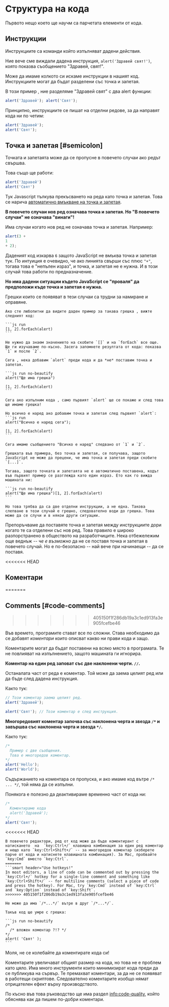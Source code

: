 # Структура на кода

Първото нещо което ще научм са парчетата елементи от кода.

## Инструкции

Инструкциите са команди който изпълняват дадени действия.

Ние вече сме виждали дадена инструкция, `alert('Здравей свят!')`, която показва съобщението "Здравей, свят!".

Може да имаме колкото си искаме инструкции в нашият код. Инструкциите могат да бъдат разделени със точка и запетая.

В този пример , ние разделяме "Здравей свят" с два alert функции:

```js run no-beautify
alert('Здравей'); alert('Свят');
```

Принципно, инструкциите се пишат на отделни редове, за да направят кода ни по четим:

```js run no-beautify
alert('Здравей');
alert('Свят');
```

## Точка и запетая [#semicolon]

Точката и запетаята може да се пропусне в повечето случаи ако редът свършва.

Това също ще работи:

```js run no-beautify
alert('Здравей')
alert('Свят')
```

Тук Javascript тълкува прекъсването на реда като точка и запетая. Това се нарича [автоматично вмъкване на точка и запетая](https://tc39.github.io/ecma262/#sec-automatic-semicolon-insertion).

**В повечето случаи нов ред означава точка и запетая. Но "В повечето случаи" не означава "винаги"!**

Има случаи когато нов ред не означава точка и запетая. Например:

```js run no-beautify
alert(3 +
1
+ 2);
```

Даденият код изкарва `6`  защото JavaScript не вмъква точка и запетая тук. По интуиция е очевидно, че ако линията свърши със плюс `"+"`, тогава това е "непълен израз", и точка, и запетая не е нужна. И в този случай това работи по предназначение.

**Но има дадени ситуации където JavaScript се "проваля" да предположи къде точка и запетая е нужна.**

Грешки които се появяват в тези случаи са трудни за намиране и оправяне.

````smart header="Пример за грешка"
Ако сте любопитни да видите даден пример за такава грешка , вижте следният код:

```js run
[1, 2].forEach(alert)
```

Не нужно да знаем значението на скобите `[]` и на `forEach` все още. Ще ги изучаваме по-късно. Засега запомнете резултата от кода: показва `1` и после `2`.

Сега , нека добавим `alert` преди кода и да *не* поставим точка и запетая.

```js run no-beautify
alert("Ще има грешка")

[1, 2].forEach(alert)
```

Сега ако изпълним кода , само първият `alert` ще се покаже и след това ще имаме грешка!

Но всичко е наред ако добавим точка и запетая след първият `alert`:
```js run
alert("Всичко е наред сега");

[1, 2].forEach(alert)  
```

Сега имаме съобщението "Всичко е наред" следвано от `1` и `2`.

Грешката във примера, без точка и запетая, се получава, защото JavaScript не може да прецени, че има точка и запетая преди скобите `[...]`.

Тогава, защото точката и запетаята не е автоматично поставена, кодът във първият пример се разглежда като един израз. Ето как го вижда машината ни:

```js run no-beautify
alert("Ще има грешка")[1, 2].forEach(alert)
```

Но това трябва да са две отделни инструкции, а не една. Такова слепване в този случай е грешно, следователно води до грешка. Това може да се случи и в някои други ситуации.
````

Препоръчваме да поставяте точка и запетая между инструкциите дори когато те са отделени със нов ред. Това правило е широко разпорстранено в обществото на разработчиците. Нека отбежележим още веднъж -- *че е възможно* да не се поставя точка и запетая в повечето случай. Но е по-безопасно -- най вече при начинаещи -- да се поставя.

<<<<<<< HEAD
## Коментари
=======
## Comments [#code-comments]
>>>>>>> 405150f1f286db19a3c1ed913fa3e905fcefbe46

Във времето, програмите стават все по сложни. Става необходимо да се добавят *коментари* които описват какво ни прави кода и защо.

Коментарите могат да бъдат поставени на всяко място в програмата. Те не повлияват на изпълнението, защото машината ги игнорира.

**Коментар на един ред заповат със две наклонени черти. `//`.**

Останалата част от реда е коментар. Той може да заема целият ред или да бъде след дадена инструкция.

Както тук:

```js run
// Този коментар заема целият ред.
alert('Здравей');

alert('Свят'); // Този коментар е след инструкция.
```

**Многоредовият коментар започва със наклонена черта и звезда <code>/&#42;</code> и завършва със наклонена черта и звезда <code>&#42;/</code>.**

Както тук:

```js run
/*
  Пример с две съобщения.
  Това е многоредов коментар.
*/
alert('Hello');
alert('World');
```

Съдържанието на коментара се пропуска, и ако имаме код вътре <code>/&#42; ... &#42;/</code>, той няма да се изпълни.

Понякога е полезно да деактивираме временно част от кода ни:

```js run
/*
  Коментираме кода
  alert('Здравей');
*/
alert('Свят');
```

<<<<<<< HEAD
```smart header="Използвайте клавишни комбинации!"
В повечето редактори, ред от код може да бъде коментирант с натискането  на  `key:Ctrl+/` клавишна комбинация за един ред коментар и нещо като `key:Ctrl+Shift+/` -- за многоредов коментар (изберете парче от кода и натиснете клавишната комбинация). За Mac, пробвайте `key:Cmd` вместо `key:Ctrl`.
=======
```smart header="Use hotkeys!"
In most editors, a line of code can be commented out by pressing the `key:Ctrl+/` hotkey for a single-line comment and something like `key:Ctrl+Shift+/` -- for multiline comments (select a piece of code and press the hotkey). For Mac, try `key:Cmd` instead of `key:Ctrl` and `key:Option` instead of `key:Shift`.
>>>>>>> 405150f1f286db19a3c1ed913fa3e905fcefbe46
```

````warn header="Вложени коментари не се подържат!"
Не може да има `/*...*/` вътре в друг `/*...*/`.

Такъв код ще умре с грешка:

```js run no-beautify
/*
  /* вложен коментар ?!? */
*/
alert( 'Свят' );
```
````

Моля, не се колебайте да коментирате кода си!

Коментарите увеличават общият размер на кода, но това не е проблем като цяло. Има много инструменти които минимизират кода преди да се публикува на сървър. Те премахват коментари, за да не се появяват в работещи скриптове. Следователно коментарите изобщо нямат отрицателен ефект върху производството.

По късно във това ръководство ще има раздел <info:code-quality>, който обяснява как да пишем по-добри коментари.
